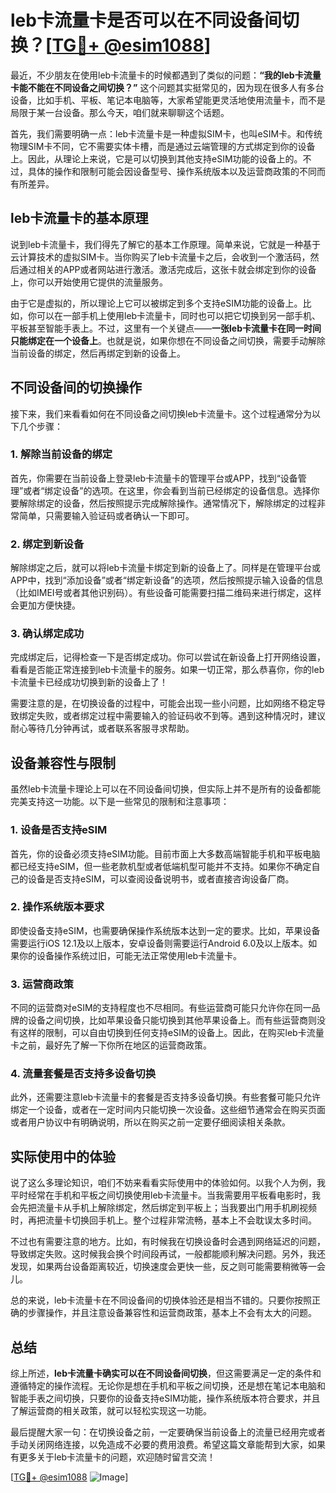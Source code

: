 # leb卡流量卡是否可以在不同设备间切换？[[TG💪+ @esim1088](https://t.me/s/esim1088)]

最近，不少朋友在使用leb卡流量卡的时候都遇到了类似的问题：**“我的leb卡流量卡能不能在不同设备之间切换？”** 这个问题其实挺常见的，因为现在很多人有多台设备，比如手机、平板、笔记本电脑等，大家希望能更灵活地使用流量卡，而不是局限于某一台设备。那么今天，咱们就来聊聊这个话题。

首先，我们需要明确一点：leb卡流量卡是一种虚拟SIM卡，也叫eSIM卡。和传统物理SIM卡不同，它不需要实体卡槽，而是通过云端管理的方式绑定到你的设备上。因此，从理论上来说，它是可以切换到其他支持eSIM功能的设备上的。不过，具体的操作和限制可能会因设备型号、操作系统版本以及运营商政策的不同而有所差异。

## leb卡流量卡的基本原理

说到leb卡流量卡，我们得先了解它的基本工作原理。简单来说，它就是一种基于云计算技术的虚拟SIM卡。当你购买了leb卡流量卡之后，会收到一个激活码，然后通过相关的APP或者网站进行激活。激活完成后，这张卡就会绑定到你的设备上，你可以开始使用它提供的流量服务。

由于它是虚拟的，所以理论上它可以被绑定到多个支持eSIM功能的设备上。比如，你可以在一部手机上使用leb卡流量卡，同时也可以把它切换到另一部手机、平板甚至智能手表上。不过，这里有一个关键点——**一张leb卡流量卡在同一时间只能绑定在一个设备上**。也就是说，如果你想在不同设备之间切换，需要手动解除当前设备的绑定，然后再绑定到新的设备上。

## 不同设备间的切换操作

接下来，我们来看看如何在不同设备之间切换leb卡流量卡。这个过程通常分为以下几个步骤：

### 1. 解除当前设备的绑定

首先，你需要在当前设备上登录leb卡流量卡的管理平台或APP，找到“设备管理”或者“绑定设备”的选项。在这里，你会看到当前已经绑定的设备信息。选择你要解除绑定的设备，然后按照提示完成解除操作。通常情况下，解除绑定的过程非常简单，只需要输入验证码或者确认一下即可。

### 2. 绑定到新设备

解除绑定之后，就可以将leb卡流量卡绑定到新的设备上了。同样是在管理平台或APP中，找到“添加设备”或者“绑定新设备”的选项，然后按照提示输入设备的信息（比如IMEI号或者其他识别码）。有些设备可能需要扫描二维码来进行绑定，这样会更加方便快捷。

### 3. 确认绑定成功

完成绑定后，记得检查一下是否绑定成功。你可以尝试在新设备上打开网络设置，看看是否能正常连接到leb卡流量卡的服务。如果一切正常，那么恭喜你，你的leb卡流量卡已经成功切换到新的设备上了！

需要注意的是，在切换设备的过程中，可能会出现一些小问题，比如网络不稳定导致绑定失败，或者绑定过程中需要输入的验证码收不到等。遇到这种情况时，建议耐心等待几分钟再试，或者联系客服寻求帮助。

## 设备兼容性与限制

虽然leb卡流量卡理论上可以在不同设备间切换，但实际上并不是所有的设备都能完美支持这一功能。以下是一些常见的限制和注意事项：

### 1. 设备是否支持eSIM

首先，你的设备必须支持eSIM功能。目前市面上大多数高端智能手机和平板电脑都已经支持eSIM，但一些老款机型或者低端机型可能并不支持。如果你不确定自己的设备是否支持eSIM，可以查阅设备说明书，或者直接咨询设备厂商。

### 2. 操作系统版本要求

即使设备支持eSIM，也需要确保操作系统版本达到一定的要求。比如，苹果设备需要运行iOS 12.1及以上版本，安卓设备则需要运行Android 6.0及以上版本。如果你的设备操作系统过旧，可能无法正常使用leb卡流量卡。

### 3. 运营商政策

不同的运营商对eSIM的支持程度也不尽相同。有些运营商可能只允许你在同一品牌的设备之间切换，比如苹果设备只能切换到其他苹果设备上。而有些运营商则没有这样的限制，可以自由切换到任何支持eSIM的设备上。因此，在购买leb卡流量卡之前，最好先了解一下你所在地区的运营商政策。

### 4. 流量套餐是否支持多设备切换

此外，还需要注意leb卡流量卡的套餐是否支持多设备切换。有些套餐可能只允许绑定一个设备，或者在一定时间内只能切换一次设备。这些细节通常会在购买页面或者用户协议中有明确说明，所以在购买之前一定要仔细阅读相关条款。

## 实际使用中的体验

说了这么多理论知识，咱们不妨来看看实际使用中的体验如何。以我个人为例，我平时经常在手机和平板之间切换使用leb卡流量卡。当我需要用平板看电影时，我会先把流量卡从手机上解除绑定，然后绑定到平板上；当我要出门用手机刷视频时，再把流量卡切换回手机上。整个过程非常流畅，基本上不会耽误太多时间。

不过也有需要注意的地方。比如，有时候我在切换设备时会遇到网络延迟的问题，导致绑定失败。这时候我会换个时间段再试，一般都能顺利解决问题。另外，我还发现，如果两台设备距离较近，切换速度会更快一些，反之则可能需要稍微等一会儿。

总的来说，leb卡流量卡在不同设备间的切换体验还是相当不错的。只要你按照正确的步骤操作，并且注意设备兼容性和运营商政策，基本上不会有太大的问题。

## 总结

综上所述，**leb卡流量卡确实可以在不同设备间切换**，但这需要满足一定的条件和遵循特定的操作流程。无论你是想在手机和平板之间切换，还是想在笔记本电脑和智能手表之间切换，只要你的设备支持eSIM功能，操作系统版本符合要求，并且了解运营商的相关政策，就可以轻松实现这一功能。

最后提醒大家一句：在切换设备之前，一定要确保当前设备上的流量已经用完或者手动关闭网络连接，以免造成不必要的费用浪费。希望这篇文章能帮到大家，如果有更多关于leb卡流量卡的问题，欢迎随时留言交流！

[[TG💪+ @esim1088](https://t.me/s/esim1088) ![Image](https://i.postimg.cc/4NQfJmqS/Snipaste-2025-05-13-00-14-12.png)]